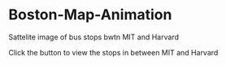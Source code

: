 # Boston-Map-Animation
Sattelite image of bus stops bwtn MIT and Harvard

Click the button to view the stops in between MIT and Harvard
